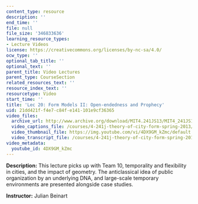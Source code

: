 ```yaml
---
content_type: resource
description: ''
end_time: ''
file: null
file_size: '346833636'
learning_resource_types:
- Lecture Videos
license: https://creativecommons.org/licenses/by-nc-sa/4.0/
ocw_type: ''
optional_tab_title: ''
optional_text: ''
parent_title: Video Lectures
parent_type: CourseSection
related_resources_text: ''
resource_index_text: ''
resourcetype: Video
start_time: ''
title: 'Lec 20: Form Models II: Open-endedness and Prophecy'
uid: 21dd421f-f4e7-c84f-e141-101e9cf36365
video_files:
  archive_url: http://www.archive.org/download/MIT4.241JS13/MIT4_241JS13_lec20_300k.mp4
  video_captions_file: /courses/4-241j-theory-of-city-form-spring-2013/e866987b2cf55934bfe7c2e848ddee5a_4DX9GM_kZmc.vtt
  video_thumbnail_file: https://img.youtube.com/vi/4DX9GM_kZmc/default.jpg
  video_transcript_file: /courses/4-241j-theory-of-city-form-spring-2013/e6d47cc9a437d71136cfa502c34c9ec3_4DX9GM_kZmc.pdf
video_metadata:
  youtube_id: 4DX9GM_kZmc
---
```


**Description:** This lecture picks up with Team 10, temporality and flexibility in cities, and the impact of geometry. The anticlassical idea of public organization by an underlying DNA, and large-scale temporary environments are presented alongside case studies.

**Instructor:** Julian Beinart

